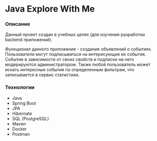 # Java Explore With Me
### Описание
Данный проект создан в учебных целях (для изучения разработки backend приложений).

Функционал данного приложения - создание объявлений о событиях. Пользователи могут подписываться на интересующие их события.
Событие в зависимости от своих свойств и подписки на него модерируются администратором. Также любой пользователь может 
искать интересные события по определенным фильтрам, что записывается в сервис статистики.

### Технологии
* Java
* Spring Boot
* JPA
* Hibernate
* SQL (PostgreSQL)
* Maven
* Docker
* Postman
